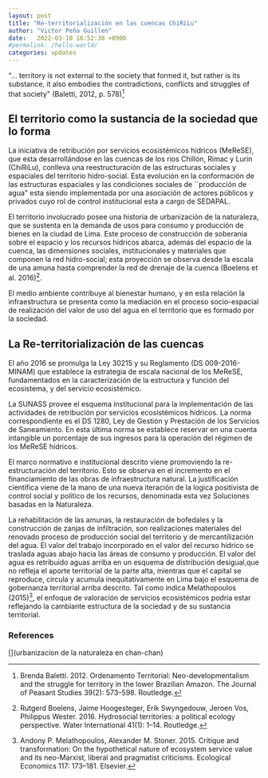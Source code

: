 ```yaml
---
layout: post
title: "Re-territorialización en las cuencas ChiRiLu"
author: "Victor Peña Guillen"
date:   2022-03-10 16:52:30 +0900
#permalink: /hello-world/
categories: updates
---
```


"... territory is not external to the society that formed it, but rather is its substance, it also embodies the contradictions, conflicts and struggles of that society" (Baletti, 2012, p. 578)[^1]

## El territorio como la sustancia de la sociedad que lo forma

La iniciativa de retribución por servicios ecosistémicos hídricos (MeReSE), que esta desarrollándose en las cuencas de los rios Chillón, Rimac y Lurín (ChiRiLu), conlleva una reestructuración de las estructuras sociales y espaciales del territorio hidro-social. Esta evolución en la conformación de las estructuras espaciales y las condiciones sociales de ``producción de agua" esta siendo implementada por una asociación de actores públicos y privados cuyo rol de control institucional esta a cargo de SEDAPAL.

El territorio involucrado posee una historia de urbanización de la naturaleza, que se sustenta en la demanda de usos para consumo y producción de bienes en la ciudad de Lima. Este proceso de construcción de soberania sobre el espacio y los recursos hídricos abarca, además del espacio de la cuenca, las dimensiones sociales, institucionales y materiales que componen la red hidro-social; esta proyección se observa desde la escala de una amuna hasta comprender la red de drenaje de la cuenca (Boelens et al. 2016)[^2].

El medio ambiente contribuye al bienestar humano, y en esta relación la infraestructura se presenta como la mediación en el proceso socio-espacial de realización del valor de uso del agua en el territorio que es formado por la sociedad.

## La Re-territorialización de las cuencas

El año 2016 se promulga la Ley 30215 y su Reglamento (DS 009-2016-MINAM) que establece la estrategia de escala nacional de los MeReSE, fundamentados en la caracterización de la estructura y función del ecosistema, y del servicio ecosistémico.

La SUNASS provee el esquema institucional para la implementación de las actividades de retribución por servicios ecosistémicos hídricos. La norma correspondiente es el DS 1280, Ley de Gestión y Prestación de los Servicios de Saneamiento. En esta última norma se establece reservar en una cuenta intangible un porcentaje de sus ingresos para la operación del régimen de los MeReSE hídricos.

El marco normativo e institucional descrito viene promoviendo la re-estructuración del territorio. Esto se observa en el incremento en el financiamiento de las obras de infraestructura natural. La justificación cientifica viene de la mano de una nueva iteración de la logica positivista de control social y político de los recursos, denominada esta vez Soluciones basadas en la Naturaleza.

La rehabilitación de las amunas, la restauración de bofedales y la construcción de zanjas de infiltración, son realizaciones materiales del renovado proceso de producción social del territorio y de mercantilización del agua. El valor del trabajo incorporado en el valor del recurso hídrico se traslada aguas abajo hacia las áreas de consumo y producción. El valor del agua es retribuido aguas arriba en un esquema de distribución desigual,que no refleja el aporte territorial de la parte alta, mientras que el capital se reproduce, circula y acumula inequitativamente en Lima bajo el esquema de gobernanza territorial arriba descrito.
Tal como indica Melathopoulos (2015)[^3], el enfoque de valoración de servicios ecosistémicos podría estar reflejando la cambiante estructura de la sociedad y de su sustancia territorial.

### References

[^1]: Brenda Baletti. 2012. Ordenamento Territorial: Neo-developmentalism and the struggle for territory in the lower Brazilian Amazon. The Journal of Peasant Studies 39(2): 573–598. Routledge.

[^2]: Rutgerd Boelens, Jaime Hoogesteger, Erik Swyngedouw, Jeroen Vos, Philippus Wester. 2016. Hydrosocial territories: a political ecology perspective. Water International 41(1): 1–14. Routledge.

[^3]: Andony P. Melathopoulos, Alexander M. Stoner. 2015. Critique and transformation: On the hypothetical nature of ecosystem service value and its neo-Marxist, liberal and pragmatist criticisms. Ecological Economics 117: 173–181. Elsevier.

[](urbanizacion de la naturaleza en chan-chan)
